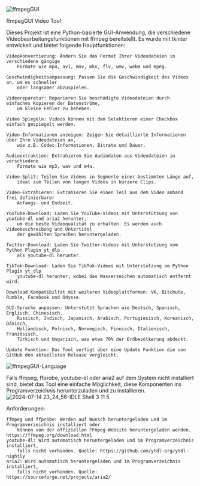 ![ffmpegGUI](https://github.com/blobb999/ffmpeGUI/assets/89486466/fe9f8d3e-9c26-43b8-a6cf-1ae12896ea85)

ffmpegGUI Video Tool

Dieses Projekt ist eine Python-basierte GUI-Anwendung, die verschiedene Videobearbeitungsfunktionen 
mit ffmpeg bereitstellt. Es wurde mit tkinter entwickelt und bietet folgende Hauptfunktionen:

	Videokonvertierung: Ändern Sie das Format Ihrer Videodateien in verschiedene gängige 
		Formate wie mp4, avi, mov, mkv, flv, wmv, webm und mpeg.

	Geschwindigkeitsanpassung: Passen Sie die Geschwindigkeit des Videos an, um es schneller 
		oder langsamer abzuspielen.

	Videoreparatur: Reparieren Sie beschädigte Videodateien durch einfaches Kopieren der Datenströme, 
		um kleine Fehler zu beheben.
		
	Video Spiegeln: Videos können mit dem Selektieren einer Checkbox einfach gespiegelt werden.

	Video-Informationen anzeigen: Zeigen Sie detaillierte Informationen über Ihre Videodateien an, 
		wie z.B. Codec-Informationen, Bitrate und Dauer.

	Audioextraktion: Extrahieren Sie Audiodaten aus Videodateien in verschiedene 
		Formate wie mp3, wav und m4a.

	Video-Split: Teilen Sie Videos in Segmente einer bestimmten Länge auf, 
		ideal zum Teilen von langen Videos in kürzere Clips.

	Video-Extrahieren: Extrahieren Sie einen Teil aus dem Video anhand frei definierbarer 
		Anfangs- und Endzeit.

	YouTube-Download: Laden Sie YouTube-Videos mit Unterstützung von youtube-dl und aria2 herunter, 
		um die beste Videoqualität zu erhalten. Es werden auch Videobeschreibung und Untertitel
		der gewählten Sprachen heruntergeladen.

	Twitter-Download: Laden Sie Twitter-Videos mit Unterstützung vom Python Plugin yt_dlp 
		als youtube-dl herunter.

	TikTok-Download: Laden Sie TikTok-Videos mit Unterstützung om Python Plugin yt_dlp  
		youtube-dl herunter, wobei das Wasserzeichen automatisch entfernt wird.
	
	Download Kompatibiltät mit weiteren Videoplattformen: VK, Bitchute, Rumble, Facebook und Odysse. 

	GUI-Sprache anpassen: Unterstützt Sprachen wie Deutsch, Spanisch, Englisch, Chinesisch, 
		Russisch, Indisch, Japanisch, Arabisch, Portugiesisch, Koreanisch, Dänisch, 
		Holländisch, Polnisch, Norwegisch, Finnisch, Italienisch, Französisch, 
		Türkisch und Ungarisch, was etwa 70% der Erdbevölkerung abdeckt.
		
	Update Funktion: Das Tool verfügt über eine Update Funktion die von GitHub den aktuellsten Release vergleicht.
	
![ffmpegGUI-Language](https://github.com/blobb999/ffmpeGUI/assets/89486466/ef30dca4-2063-4df6-a4d5-253b747a760b)

Falls ffmpeg, ffprobe, youtube-dl oder aria2 auf dem System nicht installiert sind, bietet das Tool 
eine einfache Möglichkeit, diese Komponenten ins Programverzeichnis herunterzuladen und zu installieren.
![2024-07-14 23_24_56-_IDLE Shell 3 11 5_](https://github.com/user-attachments/assets/4671a577-70a2-43ee-80aa-55a3942fb120)

Anforderungen:

    ffmpeg und ffprobe: Werden auf Wunsch heruntergeladen und im Programverzeichnis installiert oder 
		können von der offiziellen FFmpeg-Website heruntergeladen werden. https://ffmpeg.org/download.html
    youtube-dl: Wird automatisch heruntergeladen und im Programverzeichnis installiert, 
		falls nicht vorhanden. Quelle: https://github.com/ytdl-org/ytdl-nightly
    aria2: Wird automatisch heruntergeladen und im Programverzeichnis installiert, 
		falls nicht vorhanden. Quelle: https://sourceforge.net/projects/aria2/

